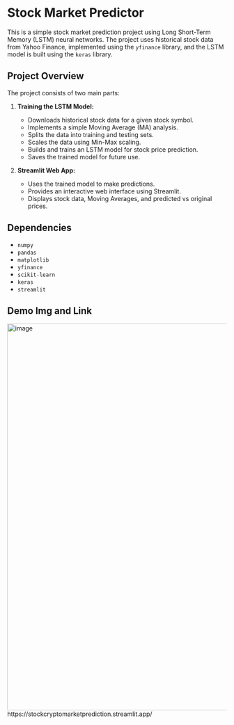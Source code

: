 # Stock Market Predictor

This is a simple stock market prediction project using Long Short-Term Memory (LSTM) neural networks. The project uses historical stock data from Yahoo Finance, implemented using the `yfinance` library, and the LSTM model is built using the `keras` library.

## Project Overview

The project consists of two main parts:

1. **Training the LSTM Model:**
   - Downloads historical stock data for a given stock symbol.
   - Implements a simple Moving Average (MA) analysis.
   - Splits the data into training and testing sets.
   - Scales the data using Min-Max scaling.
   - Builds and trains an LSTM model for stock price prediction.
   - Saves the trained model for future use.

2. **Streamlit Web App:**
   - Uses the trained model to make predictions.
   - Provides an interactive web interface using Streamlit.
   - Displays stock data, Moving Averages, and predicted vs original prices.

## Dependencies

- `numpy`
- `pandas`
- `matplotlib`
- `yfinance`
- `scikit-learn`
- `keras`
- `streamlit`

## Demo Img and Link
<img width="889" alt="image" src="https://github.com/Deepakv1210/Stock_Crypto_Market_Prediction/assets/154148155/619ceef0-e093-4b70-b74f-c0678c62f934">
https://stockcryptomarketprediction.streamlit.app/
